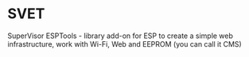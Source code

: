# SVET
SuperVisor ESPTools - library add-on for ESP to create a simple web infrastructure, work with Wi-Fi, Web and EEPROM (you can call it CMS)
